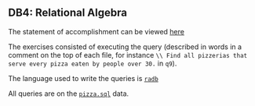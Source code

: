 ## DB4: Relational Algebra

The statement of accomplishment can be viewed [here](DB4_Statement.pdf)

The exercises consisted of executing the query (described in words in a comment on the top of each file,
for instance `\\ Find all pizzerias that serve every pizza eaten by people over 30.` in `q9`).

The language used to write the queries is [`radb`](https://users.cs.duke.edu/~junyang/radb/)

All queries are on the [`pizza.sql`](pizza.sql) data.